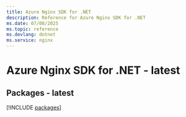 ```yaml
---
title: Azure Nginx SDK for .NET
description: Reference for Azure Nginx SDK for .NET
ms.date: 07/08/2025
ms.topic: reference
ms.devlang: dotnet
ms.service: nginx
---
```

# Azure Nginx SDK for .NET - latest
## Packages - latest
[!INCLUDE [packages](nginx-index.md)]